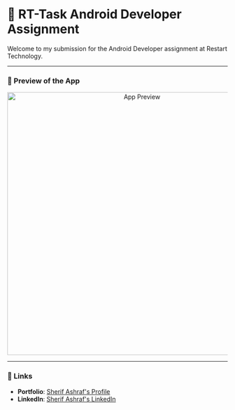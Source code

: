 # 🚀 RT-Task Android Developer Assignment

Welcome to my submission for the Android Developer assignment at Restart Technology.

---

### 📱 Preview of the App

<p align="center">
  <img src="https://link-to-your-preview-video-or-gif" alt="App Preview" width="600">
</p>

---

### 🔗 Links
- **Portfolio**: [Sherif Ashraf's Profile](https://github.com/sherifashraf74)
- **LinkedIn**: [Sherif Ashraf's LinkedIn](https://linkedin.com/in/cherif-ashraf)
